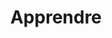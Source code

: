 ---
layout: apprendre_index
title: Apprendre
permalink: /apprendre/
intro: Une collection de livres, de guides &amp; de citations qui vous permettra d'optimiser le design, le code et l'accompagnement des produits &amp; services que vous développer au quotidien. "Quels intérêts ?" me direz vous, "c'est chiant les bouquins...". Ok. Néanmoins, il s'agit du meilleur moyen pour lutter contre le syndrome de l'imposteur. Ce sentiment tenace comme quoi les pros qui vous entourent en savent plus que vous. Dans la majorité des cas, ils en savent autant que vous, mais pas forcément sur les mêmes sujets. Alors lisez et surtout partagez ce que vous apprenez.
bgimgheader: true
text-twtr: En train d'explorer la collection de livres & de guides du @MagDuWebdesign
---